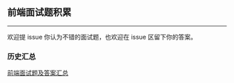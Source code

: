 ## 前端面试题积累
---
欢迎提 issue 你认为不错的面试题，也欢迎在 issue 区留下你的答案。

### 历史汇总

[前端面试题及答案汇总](https://github.com/baixue0111/web-InterView-Question/content/questions.md)
